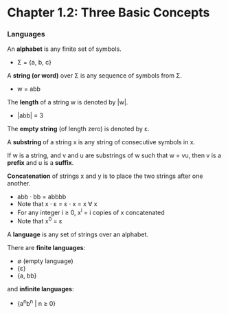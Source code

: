 # Chapter 1.2: Three Basic Concepts
### Languages

An **alphabet** is any finite set of symbols. 
- Σ = {a, b, c}

A **string (or word)** over Σ is any sequence of symbols from Σ.
- w = abb

The **length** of a string w is denoted by |w|.
- |abb| = 3

The **empty string** (of length zero) is denoted by ε.

A **substring** of a string x is any string of consecutive symbols in x.

If w is a string, and v and u are substrings of w such that w = vu, then v is a **prefix** and u is a **suffix**.

**Concatenation** of strings x and y is to place the two strings after one another.
- abb · bb = abbbb
- Note that x · ε = ε · x = x ∀ x
- For any integer i ≥ 0, x<sup>i</sup> = i copies of x concatenated
- Note that x<sup>0</sup> = ε

A **language** is any set of strings over an alphabet.

There are **finite languages**:
- ∅ (empty language)
- {ε}
- {a, bb}

and **infinite languages**:
- {a<sup>n</sup>b<sup>n</sup> | n ≥ 0}

